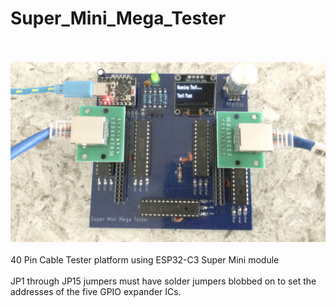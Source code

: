 # Super_Mini_Mega_Tester
<br><br>![PCB](Assembled_PCB.jpg)<BR><BR>
40 Pin Cable Tester platform using ESP32-C3 Super Mini module<BR><BR>
JP1 through JP15 jumpers must have solder jumpers blobbed on to set the addresses of the five GPIO expander ICs.
